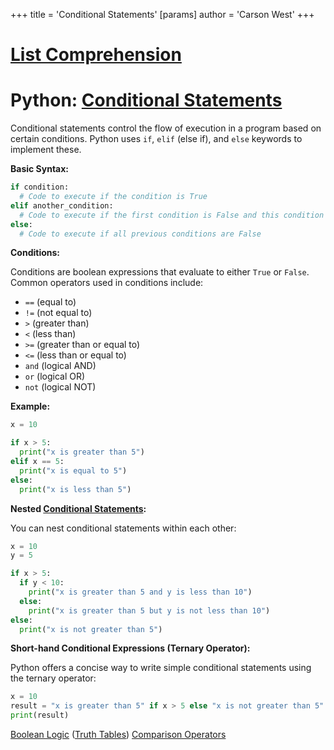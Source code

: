 +++
 title = 'Conditional Statements'
[params]
	author = 'Carson West'
+++
# [List Comprehension](./../list-comprehension/)
# Python: [Conditional Statements](./../conditional-statements/) 
Conditional statements control the flow of execution in a program based on certain conditions.  Python uses `if`, `elif` (else if), and `else` keywords to implement these.

**Basic Syntax:**

```python
if condition:
  # Code to execute if the condition is True
elif another_condition:
  # Code to execute if the first condition is False and this condition is True
else:
  # Code to execute if all previous conditions are False
```

**Conditions:**

Conditions are boolean expressions that evaluate to either `True` or `False`.  Common operators used in conditions include:

* `==` (equal to)
* `!=` (not equal to)
* `>` (greater than)
* `<` (less than)
* `>=` (greater than or equal to)
* `<=` (less than or equal to)
* `and` (logical AND)
* `or` (logical OR)
* `not` (logical NOT)


**Example:**

```python
x = 10

if x > 5:
  print("x is greater than 5")
elif x == 5:
  print("x is equal to 5")
else:
  print("x is less than 5")
```

**Nested [Conditional Statements](./../conditional-statements/):**

You can nest conditional statements within each other:

```python
x = 10
y = 5

if x > 5:
  if y < 10:
    print("x is greater than 5 and y is less than 10")
  else:
    print("x is greater than 5 but y is not less than 10")
else:
  print("x is not greater than 5")
```

**Short-hand Conditional Expressions (Ternary Operator):**

Python offers a concise way to write simple conditional statements using the ternary operator:

```python
x = 10
result = "x is greater than 5" if x > 5 else "x is not greater than 5"
print(result)
```

[Boolean Logic](./../boolean-logic/)  ([Truth Tables](./../truth-tables/)) [Comparison Operators](./../comparison-operators/)
